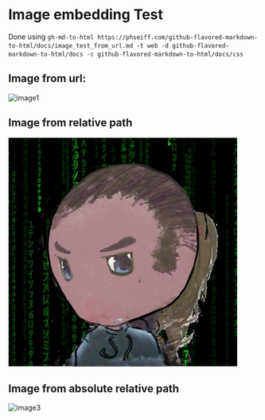 # Image embedding Test

Done using
`gh-md-to-html https://phseiff.com/github-flavored-markdown-to-html/docs/image_test_from_url.md -t web -d github-flavored-markdown-to-html/docs -c github-flavored-markdown-to-html/docs/css`

## Image from url:

![image1](https://avatars2.githubusercontent.com/u/31518703?s=460&u=b4331e6be145f39b7e48dc39e9b16d7e581e98b3&v=4)

## Image from relative path

![image2](image_test_from_file.jpeg)

## Image from absolute relative path

![image3](/github-flavored-markdown-to-html/docs/image_test_from_file.jpeg)

